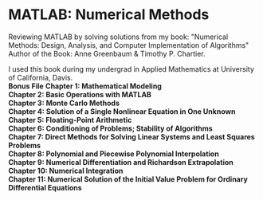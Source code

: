 # MATLAB: Numerical Methods
Reviewing MATLAB by solving solutions from my book:  "Numerical Methods: Design, Analysis, and Computer Implementation of Algorithms" Author of the Book: Anne Greenbaum &amp; Timothy P. Chartier.

I used this book during my undergrad in Applied Mathematics at University of California, Davis. <br> 
**Bonus File**
**Chapter 1: Mathematical Modeling** <br>
**Chapter 2: Basic Operations with MATLAB** <br>
**Chapter 3: Monte Carlo Methods** <br>
**Chapter 4: Solution of a Single Nonlinear Equation in One Unknown** <br>
**Chapter 5: Floating-Point Arithmetic** <br>
**Chapter 6: Conditioning of Problems; Stability of Algorithms** <br>
**Chapter 7: Direct Methods for Solving Linear Systems and Least Squares Problems** <br>
**Chapter 8: Polynomial and Piecewise Polynomial Interpolation** <br>
**Chapter 9: Numerical Differentiation and Richardson Extrapolation** <br>
**Chapter 10: Numerical Integration** <br>
**Chapter 11: Numerical Solution of the Initial Value Problem for Ordinary Differential Equations** <br>



